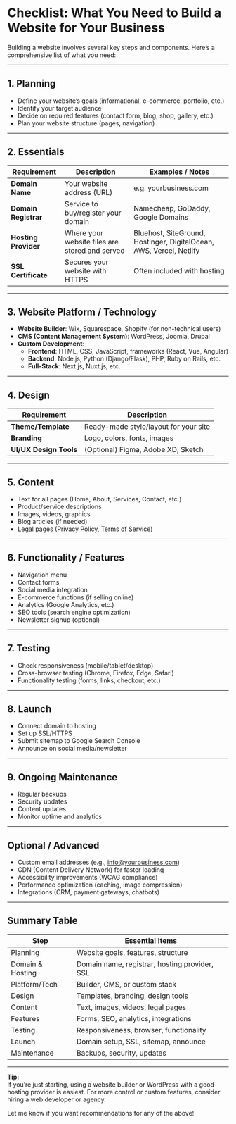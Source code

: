 # Checklist: What You Need to Build a Website for Your Business

Building a website involves several key steps and components. Here’s a comprehensive list of what you need:

---

## 1. **Planning**

- Define your website’s goals (informational, e-commerce, portfolio, etc.)
- Identify your target audience
- Decide on required features (contact form, blog, shop, gallery, etc.)
- Plan your website structure (pages, navigation)

---

## 2. **Essentials**

| Requirement                  | Description                                                    | Examples / Notes                   |
|------------------------------|----------------------------------------------------------------|------------------------------------|
| **Domain Name**              | Your website address (URL)                                     | e.g. yourbusiness.com              |
| **Domain Registrar**         | Service to buy/register your domain                            | Namecheap, GoDaddy, Google Domains |
| **Hosting Provider**         | Where your website files are stored and served                 | Bluehost, SiteGround, Hostinger, DigitalOcean, AWS, Vercel, Netlify |
| **SSL Certificate**          | Secures your website with HTTPS                                | Often included with hosting        |

---

## 3. **Website Platform / Technology**

- **Website Builder**: Wix, Squarespace, Shopify (for non-technical users)
- **CMS (Content Management System)**: WordPress, Joomla, Drupal
- **Custom Development**:
    - **Frontend**: HTML, CSS, JavaScript, frameworks (React, Vue, Angular)
    - **Backend**: Node.js, Python (Django/Flask), PHP, Ruby on Rails, etc.
    - **Full-Stack**: Next.js, Nuxt.js, etc.

---

## 4. **Design**

| Requirement             | Description                                    |
|-------------------------|------------------------------------------------|
| **Theme/Template**      | Ready-made style/layout for your site          |
| **Branding**            | Logo, colors, fonts, images                    |
| **UI/UX Design Tools**  | (Optional) Figma, Adobe XD, Sketch             |

---

## 5. **Content**

- Text for all pages (Home, About, Services, Contact, etc.)
- Product/service descriptions
- Images, videos, graphics
- Blog articles (if needed)
- Legal pages (Privacy Policy, Terms of Service)

---

## 6. **Functionality / Features**

- Navigation menu
- Contact forms
- Social media integration
- E-commerce functions (if selling online)
- Analytics (Google Analytics, etc.)
- SEO tools (search engine optimization)
- Newsletter signup (optional)

---

## 7. **Testing**

- Check responsiveness (mobile/tablet/desktop)
- Cross-browser testing (Chrome, Firefox, Edge, Safari)
- Functionality testing (forms, links, checkout, etc.)

---

## 8. **Launch**

- Connect domain to hosting
- Set up SSL/HTTPS
- Submit sitemap to Google Search Console
- Announce on social media/newsletter

---

## 9. **Ongoing Maintenance**

- Regular backups
- Security updates
- Content updates
- Monitor uptime and analytics

---

## **Optional / Advanced**

- Custom email addresses (e.g., info@yourbusiness.com)
- CDN (Content Delivery Network) for faster loading
- Accessibility improvements (WCAG compliance)
- Performance optimization (caching, image compression)
- Integrations (CRM, payment gateways, chatbots)

---

## **Summary Table**

| Step                | Essential Items                                  |
|---------------------|-------------------------------------------------|
| Planning            | Website goals, features, structure              |
| Domain & Hosting    | Domain name, registrar, hosting provider, SSL   |
| Platform/Tech       | Builder, CMS, or custom stack                   |
| Design              | Templates, branding, design tools               |
| Content             | Text, images, videos, legal pages               |
| Features            | Forms, SEO, analytics, integrations             |
| Testing             | Responsiveness, browser, functionality          |
| Launch              | Domain setup, SSL, sitemap, announce            |
| Maintenance         | Backups, security, updates                      |

---

**Tip:**  
If you’re just starting, using a website builder or WordPress with a good hosting provider is easiest. For more control or custom features, consider hiring a web developer or agency.

Let me know if you want recommendations for any of the above!
